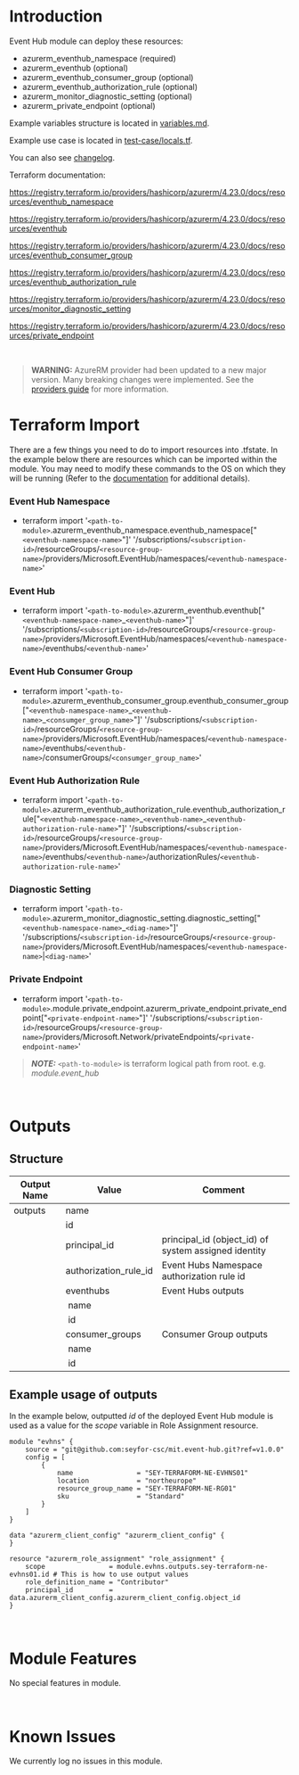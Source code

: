 # Introduction
Event Hub module can deploy these resources:
* azurerm_eventhub_namespace (required)
* azurerm_eventhub (optional)
* azurerm_eventhub_consumer_group (optional)
* azurerm_eventhub_authorization_rule (optional)
* azurerm_monitor_diagnostic_setting (optional)
* azurerm_private_endpoint (optional)

Example variables structure is located in [variables.md](variables.md).

Example use case is located in [test-case/locals.tf](test-case/locals.tf).

You can also see [changelog](CHANGELOG.md).

Terraform documentation:

https://registry.terraform.io/providers/hashicorp/azurerm/4.23.0/docs/resources/eventhub_namespace

https://registry.terraform.io/providers/hashicorp/azurerm/4.23.0/docs/resources/eventhub

https://registry.terraform.io/providers/hashicorp/azurerm/4.23.0/docs/resources/eventhub_consumer_group

https://registry.terraform.io/providers/hashicorp/azurerm/4.23.0/docs/resources/eventhub_authorization_rule

https://registry.terraform.io/providers/hashicorp/azurerm/4.23.0/docs/resources/monitor_diagnostic_setting

https://registry.terraform.io/providers/hashicorp/azurerm/4.23.0/docs/resources/private_endpoint

&nbsp;

> **WARNING:** AzureRM provider had been updated to a new major version. Many breaking changes were implemented. See the [providers guide](https://registry.terraform.io/providers/hashicorp/azurerm/latest/docs/guides/4.0-upgrade-guide) for more information.

# Terraform Import
There are a few things you need to do to import resources into .tfstate. In the example below there are resources which can be imported within the module. You may need to modify these commands to the OS on which they will be running (Refer to the [documentation](https://developer.hashicorp.com/terraform/cli/commands/import#example-import-into-resource-configured-with-for_each) for additional details).
### Event Hub Namespace
* terraform import '`<path-to-module>`.azurerm_eventhub_namespace.eventhub_namespace["`<eventhub-namespace-name>`"]' '/subscriptions/`<subscription-id>`/resourceGroups/`<resource-group-name>`/providers/Microsoft.EventHub/namespaces/`<eventhub-namespace-name>`'
### Event Hub
* terraform import '`<path-to-module>`.azurerm_eventhub.eventhub["`<eventhub-namespace-name>`_`<eventhub-name>`"]' '/subscriptions/`<subscription-id>`/resourceGroups/`<resource-group-name>`/providers/Microsoft.EventHub/namespaces/`<eventhub-namespace-name>`/eventhubs/`<eventhub-name>`'
### Event Hub Consumer Group
* terraform import '`<path-to-module>`.azurerm_eventhub_consumer_group.eventhub_consumer_group["`<eventhub-namespace-name>`\_`<eventhub-name>`\_`<consumger_group_name>`"]' '/subscriptions/`<subscription-id>`/resourceGroups/`<resource-group-name>`/providers/Microsoft.EventHub/namespaces/`<eventhub-namespace-name>`/eventhubs/`<eventhub-name>`/consumerGroups/`<consumger_group_name>`'
### Event Hub Authorization Rule
* terraform import '`<path-to-module>`.azurerm_eventhub_authorization_rule.eventhub_authorization_rule["`<eventhub-namespace-name>`\_`<eventhub-name>`\_`<eventhub-authorization-rule-name>`"]' '/subscriptions/`<subscription-id>`/resourceGroups/`<resource-group-name>`/providers/Microsoft.EventHub/namespaces/`<eventhub-namespace-name>`/eventhubs/`<eventhub-name>`/authorizationRules/`<eventhub-authorization-rule-name>`'
### Diagnostic Setting
* terraform import '`<path-to-module>`.azurerm_monitor_diagnostic_setting.diagnostic_setting["`<eventhub-namespace-name>`_`<diag-name>`"]' '/subscriptions/`<subscription-id>`/resourceGroups/`<resource-group-name>`/providers/Microsoft.EventHub/namespaces/`<eventhub-namespace-name>`|`<diag-name>`'
### Private Endpoint
* terraform import '`<path-to-module>`.module.private_endpoint.azurerm_private_endpoint.private_endpoint["`<private-endpoint-name>`"]' '/subscriptions/`<subscription-id>`/resourceGroups/`<resource-group-name>`/providers/Microsoft.Network/privateEndpoints/`<private-endpoint-name>`'

 > **_NOTE:_** `<path-to-module>` is terraform logical path from root. e.g. _module.event\_hub_

&nbsp;

# Outputs
## Structure

| Output Name | Value                 | Comment                                              |
| ----------- | --------------------- | ---------------------------------------------------- |
| outputs     | name                  |                                                      |
|             | id                    |                                                      |
|             | principal_id          | principal_id (object_id) of system assigned identity |
|             | authorization_rule_id | Event Hubs Namespace authorization rule id           |
|             | eventhubs             | Event Hubs outputs                                   |
|             | &nbsp;name            |                                                      |
|             | &nbsp;id              |                                                      |
|             | consumer_groups       | Consumer Group outputs                               |
|             | &nbsp;name            |                                                      |
|             | &nbsp;id              |                                                      |

## Example usage of outputs
In the example below, outputted _id_ of the deployed Event Hub module is used as a value for the _scope_ variable in Role Assignment resource.
```
module "evhns" {
    source = "git@github.com:seyfor-csc/mit.event-hub.git?ref=v1.0.0"
    config = [
        {
            name                = "SEY-TERRAFORM-NE-EVHNS01"
            location            = "northeurope"
            resource_group_name = "SEY-TERRAFORM-NE-RG01"
            sku                 = "Standard"
        }
    ]
}

data "azurerm_client_config" "azurerm_client_config" {
}

resource "azurerm_role_assignment" "role_assignment" {
    scope                = module.evhns.outputs.sey-terraform-ne-evhns01.id # This is how to use output values
    role_definition_name = "Contributor"
    principal_id         = data.azurerm_client_config.azurerm_client_config.object_id
}
```

&nbsp;

# Module Features
No special features in module.

&nbsp;

# Known Issues
We currently log no issues in this module.